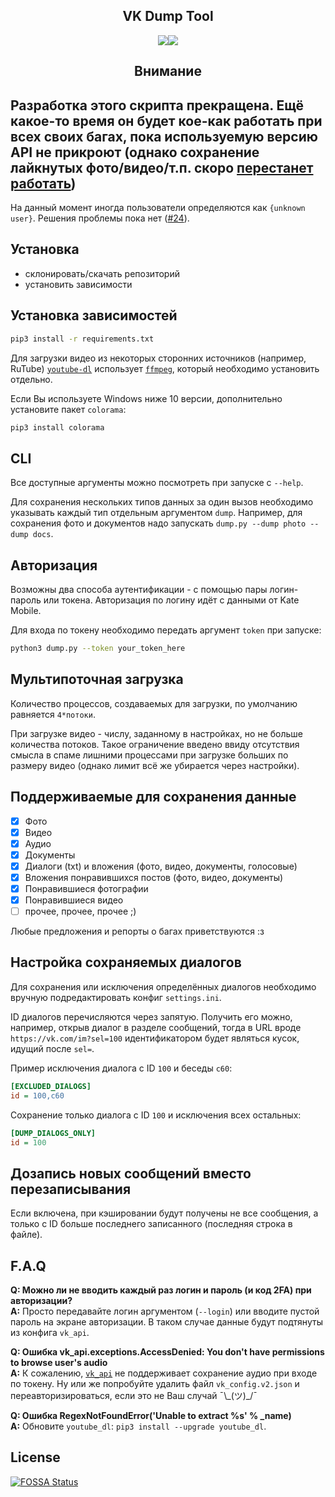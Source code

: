 <div align="center">

## VK Dump Tool

[![](https://img.shields.io/github/release/hikiko4ern/vk_dump.svg?style=flat-square&logo=github&logoColor=white&labelColor=101010&color=2196f3)](https://github.com/hikiko4ern/vk_dump/releases/latest)![](https://img.shields.io/static/v1.svg?message=5.95&logo=vk&logoColor=white&label=API&labelColor=101010&color=a938e4&style=flat-square)

</div>

<h2 align="center">Внимание</h2>

## Разработка этого скрипта прекращена. Ещё какое-то время он будет кое-как работать при всех своих багах, пока используемую версию API не прикроют (однако сохранение лайкнутых фото/видео/т.п. скоро [перестанет работать](https://vk.com/api_updates?w=wall-28551727_5754))

На данный момент иногда пользователи определяются как `{unknown user}`. Решения проблемы пока нет ([#24](/../../issues/24)).

## Установка

- склонировать/скачать репозиторий
- установить зависимости

## Установка зависимостей

```bash
pip3 install -r requirements.txt
```

Для загрузки видео из некоторых сторонних источников (например, RuTube) [`youtube-dl`](https://github.com/ytdl-org/youtube-dl) использует [`ffmpeg`](https://ffmpeg.org), который необходимо установить отдельно.

Если Вы используете Windows ниже 10 версии, дополнительно установите пакет `colorama`:

```bash
pip3 install colorama
```

## CLI

Все доступные аргументы можно посмотреть при запуске с `--help`.

Для сохранения нескольких типов данных за один вызов необходимо указывать каждый тип отдельным аргументом `dump`.
Например, для сохранения фото и документов надо запускать `dump.py --dump photo --dump docs`.

## Авторизация

Возможны два способа аутентификации - с помощью пары логин-пароль или токена. Авторизация по логину идёт с данными от Kate Mobile.

Для входа по токену необходимо передать аргумент `token` при запуске:

```bash
python3 dump.py --token your_token_here
```

## Мультипоточная загрузка

Количество процессов, создаваемых для загрузки, по умолчанию равняется `4*потоки`.

При загрузке видео - числу, заданному в настройках, но не больше количества потоков.
Такое ограничение введено ввиду отсутствия смысла в спаме лишними процессами при загрузке больших по размеру видео (однако лимит всё же убирается через настройки).

## Поддерживаемые для сохранения данные

- [x] Фото
- [x] Видео
- [x] Аудио
- [x] Документы
- [x] Диалоги (txt) и вложения (фото, видео, документы, голосовые)
- [x] Вложения понравившихся постов (фото, видео, документы)
- [x] Понравившиеся фотографии
- [x] Понравившиеся видео
- [ ] прочее, прочее, прочее ;)

Любые предложения и репорты о багах приветствуются :з

## Настройка сохраняемых диалогов

Для сохранения или исключения определённых диалогов необходимо вручную подредактировать конфиг `settings.ini`.

ID диалогов перечисляются через запятую. Получить его можно, например, открыв диалог в разделе сообщений, тогда в URL вроде `https://vk.com/im?sel=100` идентификатором будет являться кусок, идущий после `sel=`.

Пример исключения диалога с ID `100` и беседы `c60`:

```ini
[EXCLUDED_DIALOGS]
id = 100,c60
```

Сохранение только диалога с ID `100` и исключения всех остальных:

```ini
[DUMP_DIALOGS_ONLY]
id = 100
```

## Дозапись новых сообщений вместо перезаписывания

Если включена, при кэшировании будут получены не все сообщения, а только с ID больше последнего записанного (последняя строка в файле).

## F.A.Q

**Q: Можно ли не вводить каждый раз логин и пароль (и код 2FA) при авторизации?**\
**A:** Просто передавайте логин аргументом (`--login`) или вводите пустой пароль на экране авторизации. В таком случае данные будут подтянуты из конфига `vk_api`.

**Q: Ошибка vk_api.exceptions.AccessDenied: You don't have permissions to browse user's audio**\
**A:** К сожалению, [`vk_api`](https://github.com/python273/vk_api) не поддерживает сохранение аудио при входе по токену. Ну или же попробуйте удалить файл `vk_config.v2.json` и переавторизироваться, если это не Ваш случай ¯\\\_(ツ)\_/¯

**Q: Ошибка RegexNotFoundError('Unable to extract %s' % \_name)**\
**A:** Обновите `youtube_dl`: `pip3 install --upgrade youtube_dl`.

## License

[![FOSSA Status](https://app.fossa.io/api/projects/git%2Bgithub.com%2Fhikiko4ern%2Fvk_dump.svg?type=large)](https://app.fossa.io/projects/git%2Bgithub.com%2Fhikiko4ern%2Fvk_dump?ref=badge_large)
